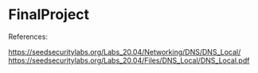 # FinalProject

References:

https://seedsecuritylabs.org/Labs_20.04/Networking/DNS/DNS_Local/
https://seedsecuritylabs.org/Labs_20.04/Files/DNS_Local/DNS_Local.pdf
